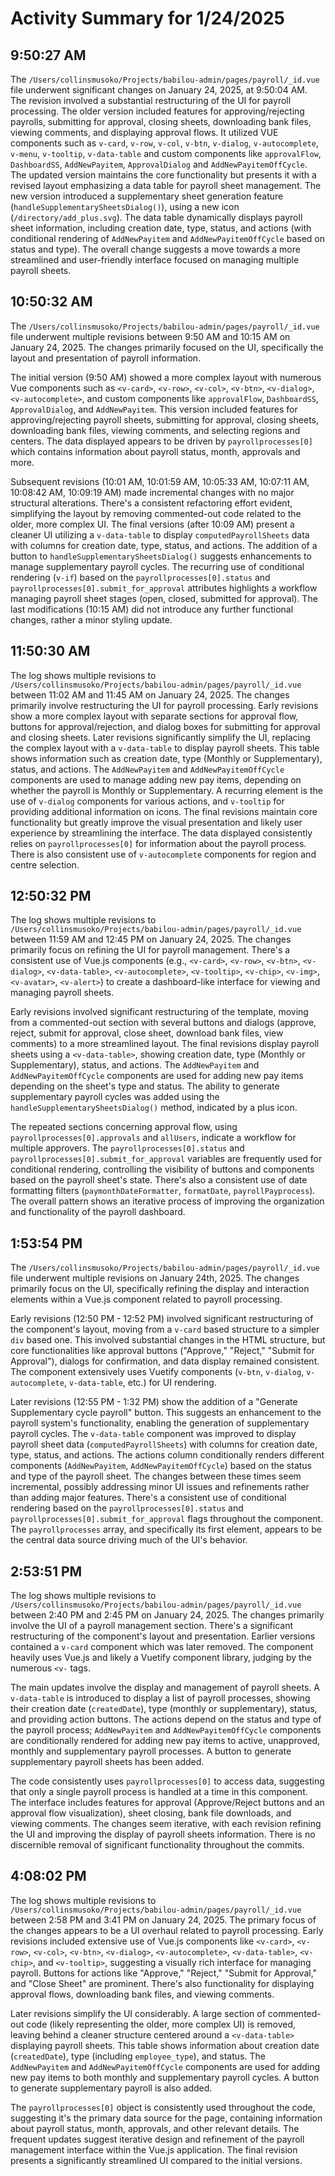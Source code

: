 # Activity Summary for 1/24/2025

## 9:50:27 AM
The `/Users/collinsmusoko/Projects/babilou-admin/pages/payroll/_id.vue` file underwent significant changes on January 24, 2025, at 9:50:04 AM.  The revision involved a substantial restructuring of the UI for payroll processing.  The older version included features for approving/rejecting payrolls, submitting for approval, closing sheets, downloading bank files, viewing comments, and displaying approval flows. It utilized VUE components such as `v-card`, `v-row`, `v-col`, `v-btn`, `v-dialog`, `v-autocomplete`, `v-menu`, `v-tooltip`, `v-data-table` and custom components like `approvalFlow`, `DashboardSS`, `AddNewPayitem`, `ApprovalDialog` and `AddNewPayitemOffCycle`.  The updated version maintains the core functionality but presents it with a revised layout emphasizing a data table for payroll sheet management.  The new version introduced a supplementary sheet generation feature (`handleSupplementarySheetsDialog()`), using a new icon (`/directory/add_plus.svg`).  The data table dynamically displays payroll sheet information, including creation date, type, status, and actions (with conditional rendering of `AddNewPayitem` and `AddNewPayitemOffCycle` based on status and type).  The overall change suggests a move towards a more streamlined and user-friendly interface focused on managing multiple payroll sheets.


## 10:50:32 AM
The `/Users/collinsmusoko/Projects/babilou-admin/pages/payroll/_id.vue` file underwent multiple revisions between 9:50 AM and 10:15 AM on January 24, 2025.  The changes primarily focused on the UI, specifically the layout and presentation of payroll information.

The initial version (9:50 AM) showed a more complex layout with numerous Vue components such as `<v-card>`, `<v-row>`, `<v-col>`, `<v-btn>`, `<v-dialog>`, `<v-autocomplete>`, and custom components like `approvalFlow`, `DashboardSS`, `ApprovalDialog`, and `AddNewPayitem`.  This version included features for approving/rejecting payroll sheets, submitting for approval, closing sheets, downloading bank files, viewing comments, and selecting regions and centers. The data displayed appears to be driven by `payrollprocesses[0]` which contains information about payroll status, month, approvals and more.

Subsequent revisions (10:01 AM, 10:01:59 AM, 10:05:33 AM, 10:07:11 AM, 10:08:42 AM, 10:09:19 AM) made incremental changes with no major structural alterations. There's a consistent refactoring effort evident, simplifying the layout by removing commented-out code related to the older, more complex UI.  The final versions (after 10:09 AM) present a cleaner UI utilizing  a `v-data-table` to display `computedPayrollSheets` data with columns for creation date, type, status, and actions.  The addition of a button to `handleSupplementarySheetsDialog()` suggests enhancements to manage supplementary payroll cycles.   The recurring use of conditional rendering (`v-if`) based on the `payrollprocesses[0].status` and `payrollprocesses[0].submit_for_approval` attributes highlights a workflow managing payroll sheet stages (open, closed, submitted for approval).  The last modifications (10:15 AM) did not introduce any further functional changes, rather a minor styling update.


## 11:50:30 AM
The log shows multiple revisions to `/Users/collinsmusoko/Projects/babilou-admin/pages/payroll/_id.vue` between 11:02 AM and 11:45 AM on January 24, 2025.  The changes primarily involve restructuring the UI for payroll processing.  Early revisions show a more complex layout with separate sections for approval flow, buttons for approval/rejection, and dialog boxes for submitting for approval and closing sheets.  Later revisions significantly simplify the UI, replacing the complex layout with a `v-data-table` to display payroll sheets. This table shows information such as creation date, type (Monthly or Supplementary), status, and actions. The `AddNewPayitem` and `AddNewPayitemOffCycle` components are used to manage adding new pay items, depending on whether the payroll is Monthly or Supplementary.  A recurring element is the use of `v-dialog` components for various actions, and `v-tooltip` for providing additional information on icons.  The final revisions maintain core functionality but greatly improve the visual presentation and likely user experience by streamlining the interface.  The data displayed consistently relies on `payrollprocesses[0]` for information about the payroll process.  There is also consistent use of `v-autocomplete` components for region and centre selection.


## 12:50:32 PM
The log shows multiple revisions to `/Users/collinsmusoko/Projects/babilou-admin/pages/payroll/_id.vue` between 11:59 AM and 12:45 PM on January 24, 2025.  The changes primarily focus on refining the UI for payroll management.  There's a consistent use of Vue.js components (e.g., `<v-card>`, `<v-row>`, `<v-btn>`, `<v-dialog>`, `<v-data-table>`, `<v-autocomplete>`, `<v-tooltip>`, `<v-chip>`, `<v-img>`, `<v-avatar>`, `<v-alert>`) to create a dashboard-like interface for viewing and managing payroll sheets.

Early revisions involved significant restructuring of the template, moving from a commented-out section with several buttons and dialogs (approve, reject, submit for approval, close sheet, download bank files, view comments) to a more streamlined layout.  The final revisions display payroll sheets using a `<v-data-table>`, showing creation date, type (Monthly or Supplementary), status, and actions.  The `AddNewPayitem` and `AddNewPayitemOffCycle` components are used for adding new pay items depending on the sheet's type and status.  The ability to generate supplementary payroll cycles was added using the `handleSupplementarySheetsDialog()` method, indicated by a plus icon.

The repeated sections concerning approval flow, using `payrollprocesses[0].approvals` and `allUsers`, indicate a workflow for multiple approvers. The `payrollprocesses[0].status` and `payrollprocesses[0].submit_for_approval` variables are frequently used for conditional rendering, controlling the visibility of buttons and components based on the payroll sheet's state.  There's also a consistent use of date formatting filters (`paymonthDateFormatter`, `formatDate`, `payrollPayprocess`).  The overall pattern shows an iterative process of improving the organization and functionality of the payroll dashboard.


## 1:53:54 PM
The `/Users/collinsmusoko/Projects/babilou-admin/pages/payroll/_id.vue` file underwent multiple revisions on January 24th, 2025.  The changes primarily focus on the UI, specifically refining the display and interaction elements within a Vue.js component related to payroll processing.

Early revisions (12:50 PM - 12:52 PM) involved significant restructuring of the component's layout, moving from a `v-card` based structure to a simpler `div` based one.  This involved substantial changes in the HTML structure,  but core functionalities like approval buttons ("Approve," "Reject," "Submit for Approval"), dialogs for confirmation, and data display remained consistent. The component extensively uses Vuetify components (`v-btn`, `v-dialog`, `v-autocomplete`, `v-data-table`, etc.) for UI rendering.


Later revisions (12:55 PM - 1:32 PM) show the addition of a "Generate Supplementary cycle payroll" button.  This suggests an enhancement to the payroll system's functionality, enabling the generation of supplementary payroll cycles.  The `v-data-table` component was improved to display payroll sheet data (`computedPayrollSheets`) with columns for creation date, type, status, and actions. The actions column conditionally renders different components (`AddNewPayitem`, `AddNewPayitemOffCycle`) based on the status and type of the payroll sheet.  The changes between these times seem incremental, possibly addressing minor UI issues and refinements rather than adding major features.  There's a consistent use of conditional rendering based on the `payrollprocesses[0].status` and `payrollprocesses[0].submit_for_approval` flags throughout the component.  The  `payrollprocesses` array, and specifically its first element, appears to be the central data source driving much of the UI's behavior.


## 2:53:51 PM
The log shows multiple revisions to `/Users/collinsmusoko/Projects/babilou-admin/pages/payroll/_id.vue` between 2:40 PM and 2:45 PM on January 24, 2025.  The changes primarily involve the UI of a payroll management section.  There's a significant restructuring of the component's layout and presentation.  Earlier versions contained a `v-card` component which was later removed. The component heavily uses Vue.js and likely a Vuetify component library, judging by the numerous `<v-` tags.

The main updates involve the display and management of payroll sheets.  A `v-data-table` is introduced to display a list of payroll processes, showing their creation date (`createdDate`), type (monthly or supplementary), status, and providing action buttons.  The actions depend on the status and type of the payroll process;  `AddNewPayitem` and `AddNewPayitemOffCycle` components are conditionally rendered for adding new pay items to active, unapproved, monthly and supplementary payroll processes.  A button to generate supplementary payroll sheets has been added.

The code consistently uses  `payrollprocesses[0]` to access data, suggesting that only a single payroll process is handled at a time in this component.  The interface includes features for approval (Approve/Reject buttons and an approval flow visualization), sheet closing, bank file downloads, and viewing comments.  The changes seem iterative, with each revision refining the UI and improving the display of payroll sheets information.  There is no discernible removal of significant functionality throughout the commits.


## 4:08:02 PM
The log shows multiple revisions to `/Users/collinsmusoko/Projects/babilou-admin/pages/payroll/_id.vue` between 2:58 PM and 3:41 PM on January 24, 2025.  The primary focus of the changes appears to be a UI overhaul related to payroll processing.  Early revisions included extensive use of Vue.js components like `<v-card>`, `<v-row>`, `<v-col>`, `<v-btn>`, `<v-dialog>`, `<v-autocomplete>`, `<v-data-table>`, `<v-chip>`, and `<v-tooltip>`, suggesting a visually rich interface for managing payroll.  Buttons for actions like "Approve," "Reject," "Submit for Approval," and "Close Sheet" are prominent.  There's also functionality for displaying approval flows, downloading bank files, and viewing comments.

Later revisions simplify the UI considerably. A large section of commented-out code (likely representing the older, more complex UI) is removed, leaving behind a cleaner structure centered around a `<v-data-table>` displaying payroll sheets.  This table shows information about creation date (`createdDate`), type (including `employee_type`), and status.  The  `AddNewPayitem` and `AddNewPayitemOffCycle` components are used for adding new pay items to both monthly and supplementary payroll cycles.  A button to generate supplementary payroll is also added.

The `payrollprocesses[0]` object is consistently used throughout the code, suggesting it's the primary data source for the page, containing information about payroll status, month, approvals, and other relevant details.  The frequent updates suggest iterative design and refinement of the payroll management interface within the Vue.js application.  The final revision presents a significantly streamlined UI compared to the initial versions.
